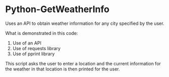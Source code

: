 # Python-GetWeatherInfo
Uses an API to obtain weather information for any city specified by the user.

What is demonstrated in this code:
1. Use of an API
2. Use of requests library
3. Use of pprint library

This script asks the user to enter a location and the current information for the weather in that location is then printed for the user.
